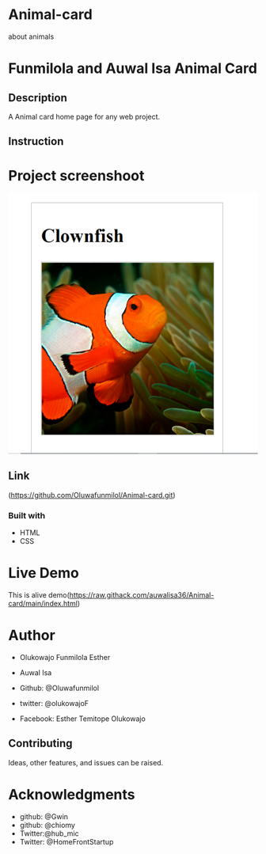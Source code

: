 # Animal-card
about animals

# Funmilola and Auwal Isa Animal Card

## Description
A Animal card home page for any web project.

## Instruction


# Project screenshoot
![This is an alt text](clowncapture.PNG "This is a sample logo")

## Link
(https://github.com/Oluwafunmilol/Animal-card.git)

### Built with
* HTML
* CSS

# Live Demo
This is alive demo(https://raw.githack.com/auwalisa36/Animal-card/main/index.html)

# Author
* Olukowajo Funmilola Esther
* Auwal Isa


* Github: @Oluwafunmilol
* twitter: @olukowajoF
* Facebook: Esther Temitope Olukowajo

## Contributing
Ideas, other features, and issues can be raised.

# Acknowledgments
* github: @Gwin
* github: @chiomy
* Twitter:@hub_mic
* Twitter: @HomeFrontStartup






